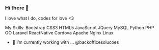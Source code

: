 ### Hi there 👋

I love what I do, codes for love <3

My Skills: 
Bootstrap
CSS3
HTML5
JavaScript
JQuery
MySQL
Python
PHP OO
Laravel
ReactNative
Cordova
Apache
Nginx
Linux

- 🔭 I’m currently working with ...
@backofficesolucoes
